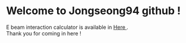 # Welcome to Jongseong94 github !
E beam interaction calculator is available in <a target="blank" href="https://jongseong94.github.io/E-beam-interaction-calculator/"> Here </a>.
<br>
Thank you for coming in here !
